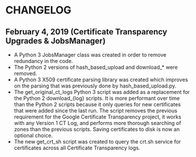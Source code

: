 # CHANGELOG

## February 4, 2019 (Certificate Transparency Upgrades & JobsManager)
* A Python 3 JobsManager class was created in order to remove redundancy in the code.
* The Python 2 versions of hash_based_upload and download_* were removed.
* A Python 3 X509 certificate parsing library was created which improves on the parsing that was previously done by hash_based_upload.py.
* The get_original_ct_logs Python 3 script was added as a replacement for the Python 2 download_{log} scripts. It is more performant over time than the Python 2 scripts because it only queries for new certificates that were added since the last run. The script removes the previous requirement for the Google Certificate Transparency project, it works with any Version 1 CT Log, and performs more thorough searching of zones than the previous scripts. Saving certificates to disk is now an optional choice.
* The new get_crt_sh script was created to query the crt.sh service for certificates across all Certificate Transparency logs.
